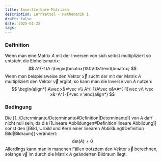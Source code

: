 ```yaml
---
title: Invertierbare Matrizen
description: Lernzettel - Mathematik 1
draft: false
date: 2025-01-25
tags:
---
```

### Definition
Wenn man eine Matrix $A$ mit der Inversen von sich selbst multipliziert so entsteht die Einheitsmatrix:
$$
A^{-1}A=\begin{bmatrix}1&0\\0&1\end{bmatrix}
$$
Wenn man beispielsweise den Vektor $\vec x$ sucht der mit der Matrix $A$ multipliziert den Vektor $\vec v$ ergibt, so kann man die Inverse von  $A$ nutzen:
$$
\begin{align*}
A\vec x&=\vec v\\
A^{-1}A\vec x&=A^{-1}\vec v\\
\vec x&=A^{-1}\vec v
\end{align*}
$$
### Bedingung
Die [[../Determinante/Determinante#Definition|Determinante]] von $A$ darf nicht null sein, da die [[Lineare Abbildungen#Definition|lineare Abbildung]] sonst den [[Bild, Urbild und Kern einer linearen Abbildung#Definition Bild|Bildraum]] verändert:
$$
\text{det}(A)\not=0
$$
Allerdings kann man in manchen Fällen trotzdem den Vektor $\vec x$ berechnen, solange $\vec v$ im durch die Matrix $A$ geänderten Bildraum liegt.
